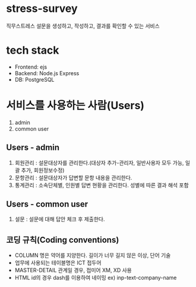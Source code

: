 # stress-survey

직무스트레스 설문을 생성하고, 작성하고, 결과를 확인할 수 있는 서비스

# tech stack
- Frontend: ejs
- Backend: Node.js Express
- DB: PostgreSQL

# 서비스를 사용하는 사람(Users)
1. admin
2. common user

## Users - admin
1. 회원관리 : 설문대상자를 관리한다.(대상자 추가-관리자, 일반사용자 모두 가능, 일괄 추가, 회원정보수정)
2. 문항관리 : 설문대상자가 답변할 문항 내용을 관리한다.
3. 통계관리 : 소속단체별, 인원별 답변 현황을 관리한다. 성별에 따른 결과 해석 포함

## Users - common user
1. 설문 : 설문에 대해 답안 체크 후 제출한다.

## 코딩 규칙(Coding conventions)
- COLUMN 명은 약어를 지양한다. 길이가 너무 길지 않은 이상, 단어 기술
- 업무에 사용되는 테이블명은 ICT 접두어
- MASTER-DETAIL 관계일 경우, 접미어 XM, XD 사용
- HTML id의 경우 dash를 이용하여 네이밍 ex) inp-text-company-name

